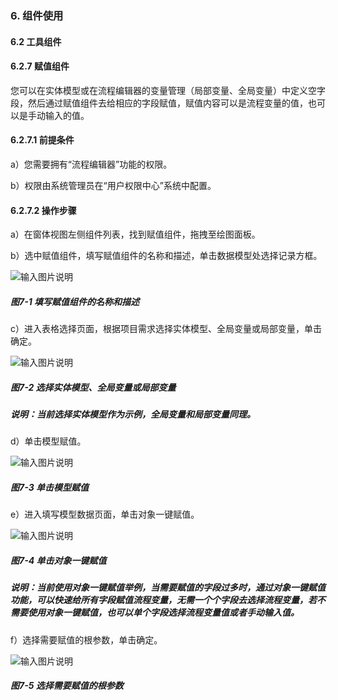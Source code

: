 ### 6. 组件使用

#### 6.2 工具组件

#### 6.2.7 赋值组件

您可以在实体模型或在流程编辑器的变量管理（局部变量、全局变量）中定义空字段，然后通过赋值组件去给相应的字段赋值，赋值内容可以是流程变量的值，也可以是手动输入的值。

#### 6.2.7.1 前提条件

a）您需要拥有“流程编辑器”功能的权限。

b）权限由系统管理员在“用户权限中心”系统中配置。

#### 6.2.7.2 操作步骤

a）在窗体视图左侧组件列表，找到赋值组件，拖拽至绘图面板。

b）选中赋值组件，填写赋值组件的名称和描述，单击数据模型处选择记录方框。

![输入图片说明](../../../../images/SoFlu%EF%BC%88%E5%90%8E%E7%AB%AF%EF%BC%89%E5%BC%80%E5%8F%91%E5%B9%B3%E5%8F%B0/1.%20%E6%9C%80%E6%96%B0%E7%89%88%E6%9C%AC%20-%20%E6%9B%B4%E6%96%B0%E6%97%A5%E6%9C%9F%20-%202022.10.08/6.%20%E7%BB%84%E4%BB%B6%E4%BD%BF%E7%94%A8/2.%20%E5%B7%A5%E5%85%B7%E7%BB%84%E4%BB%B6/7-1.png)

##### 图7-1 填写赋值组件的名称和描述

c）进入表格选择页面，根据项目需求选择实体模型、全局变量或局部变量，单击确定。

![输入图片说明](../../../../images/SoFlu%EF%BC%88%E5%90%8E%E7%AB%AF%EF%BC%89%E5%BC%80%E5%8F%91%E5%B9%B3%E5%8F%B0/1.%20%E6%9C%80%E6%96%B0%E7%89%88%E6%9C%AC%20-%20%E6%9B%B4%E6%96%B0%E6%97%A5%E6%9C%9F%20-%202022.10.08/6.%20%E7%BB%84%E4%BB%B6%E4%BD%BF%E7%94%A8/2.%20%E5%B7%A5%E5%85%B7%E7%BB%84%E4%BB%B6/7-2.png)

##### 图7-2 选择实体模型、全局变量或局部变量

##### 说明：当前选择实体模型作为示例，全局变量和局部变量同理。

d）单击模型赋值。

![输入图片说明](../../../../images/SoFlu%EF%BC%88%E5%90%8E%E7%AB%AF%EF%BC%89%E5%BC%80%E5%8F%91%E5%B9%B3%E5%8F%B0/1.%20%E6%9C%80%E6%96%B0%E7%89%88%E6%9C%AC%20-%20%E6%9B%B4%E6%96%B0%E6%97%A5%E6%9C%9F%20-%202022.10.08/6.%20%E7%BB%84%E4%BB%B6%E4%BD%BF%E7%94%A8/2.%20%E5%B7%A5%E5%85%B7%E7%BB%84%E4%BB%B6/7-3.png)

##### 图7-3 单击模型赋值

e）进入填写模型数据页面，单击对象一键赋值。

![输入图片说明](../../../../images/SoFlu%EF%BC%88%E5%90%8E%E7%AB%AF%EF%BC%89%E5%BC%80%E5%8F%91%E5%B9%B3%E5%8F%B0/1.%20%E6%9C%80%E6%96%B0%E7%89%88%E6%9C%AC%20-%20%E6%9B%B4%E6%96%B0%E6%97%A5%E6%9C%9F%20-%202022.10.08/6.%20%E7%BB%84%E4%BB%B6%E4%BD%BF%E7%94%A8/2.%20%E5%B7%A5%E5%85%B7%E7%BB%84%E4%BB%B6/7-4.png)

##### 图7-4 单击对象一键赋值

##### 说明：当前使用对象一键赋值举例，当需要赋值的字段过多时，通过对象一键赋值功能，可以快速给所有字段赋值流程变量，无需一个个字段去选择流程变量，若不需要使用对象一键赋值，也可以单个字段选择流程变量值或者手动输入值。

f）选择需要赋值的根参数，单击确定。

![输入图片说明](../../../../images/SoFlu%EF%BC%88%E5%90%8E%E7%AB%AF%EF%BC%89%E5%BC%80%E5%8F%91%E5%B9%B3%E5%8F%B0/1.%20%E6%9C%80%E6%96%B0%E7%89%88%E6%9C%AC%20-%20%E6%9B%B4%E6%96%B0%E6%97%A5%E6%9C%9F%20-%202022.10.08/6.%20%E7%BB%84%E4%BB%B6%E4%BD%BF%E7%94%A8/2.%20%E5%B7%A5%E5%85%B7%E7%BB%84%E4%BB%B6/7-5.png)

##### 图7-5 选择需要赋值的根参数
